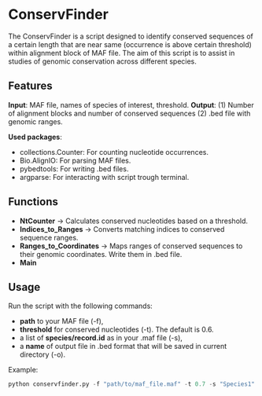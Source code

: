 # ConservFinder
The ConservFinder is a script designed to identify conserved sequences of a certain length that are near same (occurrence is above certain threshold) within alignment block of MAF file. The aim of this script is to assist in studies of genomic conservation across different species.

## Features
**Input**: MAF file, names of species of interest, threshold.
**Output**: (1) Number of alignment blocks and number of conserved sequences (2) .bed file with genomic ranges.

**Used packages**:
- collections.Counter: For counting nucleotide occurrences.
- Bio.AlignIO: For parsing MAF files.
- pybedtools: For writing .bed files.
- argparse: For interacting with script trough terminal.

## Functions

- **NtCounter** -> Calculates conserved nucleotides based on a threshold.
- **Indices_to_Ranges** -> Converts matching indices to conserved sequence ranges.
- **Ranges_to_Coordinates** -> Maps ranges of conserved sequences to their genomic coordinates. Write them in .bed file.
- **Main**

## Usage

Run the script with the following commands:
- **path** to your MAF file (-f),
- **threshold** for conserved nucleotides (-t). The default is 0.6.
- a list of **species/record.id** as in your .maf file (-s),
- a **name** of output file in .bed format that will be saved in current directory (-o).

Example:
```python
python conservfinder.py -f "path/to/maf_file.maf" -t 0.7 -s "Species1" "Species2" "Species2" -o "conserved_regions.bed"
```
